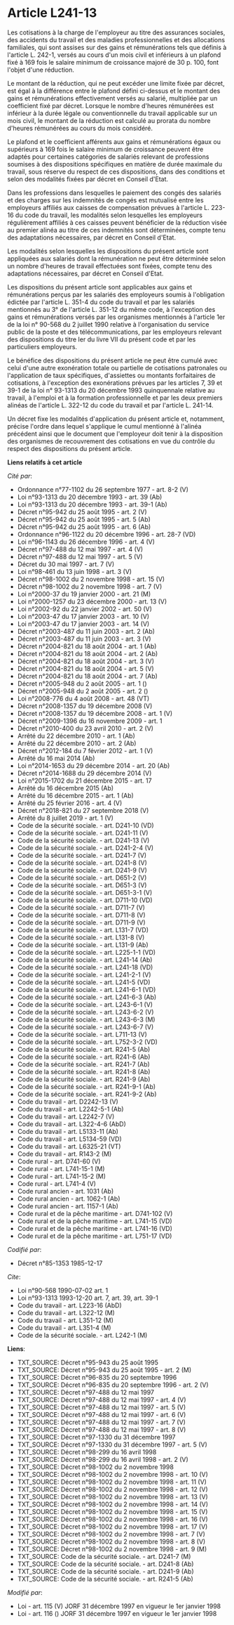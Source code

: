 # Article L241-13

Les cotisations à la charge de l'employeur au titre des assurances sociales, des accidents du travail et des maladies
professionnelles et des allocations familiales, qui sont assises sur des gains et rémunérations tels que définis à l'article
L. 242-1, versés au cours d'un mois civil et inférieurs à un plafond fixé à 169 fois le salaire minimum de croissance majoré
de 30 p. 100, font l'objet d'une réduction.

Le montant de la réduction, qui ne peut excéder une limite fixée par décret, est égal à la différence entre le plafond défini
ci-dessus et le montant des gains et rémunérations effectivement versés au salarié, multipliée par un coefficient fixé par
décret. Lorsque le nombre d'heures rémunérées est inférieur à la durée légale ou conventionnelle du travail applicable sur un
mois civil, le montant de la réduction est calculé au prorata du nombre d'heures rémunérées au cours du mois considéré.

Le plafond et le coefficient afférents aux gains et rémunérations égaux ou supérieurs à 169 fois le salaire minimum de
croissance peuvent être adaptés pour certaines catégories de salariés relevant de professions soumises à des dispositions
spécifiques en matière de durée maximale du travail, sous réserve du respect de ces dispositions, dans des conditions et
selon des modalités fixées par décret en Conseil d'Etat.

Dans les professions dans lesquelles le paiement des congés des salariés et des charges sur les indemnités de congés est
mutualisé entre les employeurs affiliés aux caisses de compensation prévues à l'article L. 223-16 du code du travail, les
modalités selon lesquelles les employeurs régulièrement affiliés à ces caisses peuvent bénéficier de la réduction visée au
premier alinéa au titre de ces indemnités sont déterminées, compte tenu des adaptations nécessaires, par décret en Conseil
d'Etat.

Les modalités selon lesquelles les dispositions du présent article sont appliquées aux salariés dont la rémunération ne peut
être déterminée selon un nombre d'heures de travail effectuées sont fixées, compte tenu des adaptations nécessaires, par
décret en Conseil d'Etat.

Les dispositions du présent article sont applicables aux gains et rémunérations perçus par les salariés des employeurs soumis
à l'obligation édictée par l'article L. 351-4 du code du travail et par les salariés mentionnés au 3° de l'article L. 351-12
du même code, à l'exception des gains et rémunérations versés par les organismes mentionnés à l'article 1er de la loi n°
90-568 du 2 juillet 1990 relative à l'organisation du service public de la poste et des télécommunications, par les
employeurs relevant des dispositions du titre Ier du livre VII du présent code et par les particuliers employeurs.

Le bénéfice des dispositions du présent article ne peut être cumulé avec celui d'une autre exonération totale ou partielle de
cotisations patronales ou l'application de taux spécifiques, d'assiettes ou montants forfaitaires de cotisations, à
l'exception des exonérations prévues par les articles 7, 39 et 39-1 de la loi n° 93-1313 du 20 décembre 1993 quinquennale
relative au travail, à l'emploi et à la formation professionnelle et par les deux premiers alinéas de l'article L. 322-12 du
code du travail et par l'article L. 241-14.

Un décret fixe les modalités d'application du présent article et, notamment, précise l'ordre dans lequel s'applique le cumul
mentionné à l'alinéa précédent ainsi que le document que l'employeur doit tenir à la disposition des organismes de
recouvrement des cotisations en vue du contrôle du respect des dispositions du présent article.

**Liens relatifs à cet article**

_Cité par_:

  - Ordonnance n°77-1102 du 26 septembre 1977 - art. 8-2 (V)
  - Loi n°93-1313 du 20 décembre 1993 - art. 39 (Ab)
  - Loi n°93-1313 du 20 décembre 1993 - art. 39-1 (Ab)
  - Décret n°95-942 du 25 août 1995 - art. 2 (V)
  - Décret n°95-942 du 25 août 1995 - art. 5 (Ab)
  - Décret n°95-942 du 25 août 1995 - art. 6 (Ab)
  - Ordonnance n°96-1122 du 20 décembre 1996 - art. 28-7 (VD)
  - Loi n°96-1143 du 26 décembre 1996 - art. 4 (V)
  - Décret n°97-488 du 12 mai 1997 - art. 4 (V)
  - Décret n°97-488 du 12 mai 1997 - art. 5 (V)
  - Décret du 30 mai 1997 - art. 7 (V)
  - Loi n°98-461 du 13 juin 1998 - art. 3 (V)
  - Décret n°98-1002 du 2 novembre 1998 - art. 15 (V)
  - Décret n°98-1002 du 2 novembre 1998 - art. 7 (V)
  - Loi n°2000-37 du 19 janvier 2000 - art. 21 (M)
  - Loi n°2000-1257 du 23 décembre 2000 - art. 13 (V)
  - Loi n°2002-92 du 22 janvier 2002 - art. 50 (V)
  - Loi n°2003-47 du 17 janvier 2003 - art. 10 (V)
  - Loi n°2003-47 du 17 janvier 2003 - art. 14 (V)
  - Décret n°2003-487 du 11 juin 2003 - art. 2 (Ab)
  - Décret n°2003-487 du 11 juin 2003 - art. 3 (V)
  - Décret n°2004-821 du 18 août 2004 - art. 1 (Ab)
  - Décret n°2004-821 du 18 août 2004 - art. 2 (Ab)
  - Décret n°2004-821 du 18 août 2004 - art. 3 (V)
  - Décret n°2004-821 du 18 août 2004 - art. 5 (V)
  - Décret n°2004-821 du 18 août 2004 - art. 7 (Ab)
  - Décret n°2005-948 du 2 août 2005 - art. 1 ()
  - Décret n°2005-948 du 2 août 2005 - art. 2 ()
  - Loi n°2008-776 du 4 août 2008 - art. 48 (VT)
  - Décret n°2008-1357 du 19 décembre 2008 (V)
  - Décret n°2008-1357 du 19 décembre 2008 - art. 1 (V)
  - Décret n°2009-1396 du 16 novembre 2009 - art. 1
  - Décret n°2010-400 du 23 avril 2010 - art. 2 (V)
  - Arrêté du 22 décembre 2010 - art. 1 (Ab)
  - Arrêté du 22 décembre 2010 - art. 2 (Ab)
  - Décret n°2012-184 du 7 février 2012 - art. 1 (V)
  - Arrêté du 16 mai 2014 (Ab)
  - Loi n°2014-1653 du 29 décembre 2014 - art. 20 (Ab)
  - Décret n°2014-1688 du 29 décembre 2014 (V)
  - Loi n°2015-1702 du 21 décembre 2015 - art. 17
  - Arrêté du 16 décembre 2015 (Ab)
  - Arrêté du 16 décembre 2015 - art. 1 (Ab)
  - Arrêté du 25 février 2016 - art. 4 (V)
  - Décret n°2018-821 du 27 septembre 2018 (V)
  - Arrêté du 8 juillet 2019 - art. 1 (V)
  - Code de la sécurité sociale. - art. D241-10 (VD)
  - Code de la sécurité sociale. - art. D241-11 (V)
  - Code de la sécurité sociale. - art. D241-13 (V)
  - Code de la sécurité sociale. - art. D241-2-4 (V)
  - Code de la sécurité sociale. - art. D241-7 (V)
  - Code de la sécurité sociale. - art. D241-8 (V)
  - Code de la sécurité sociale. - art. D241-9 (V)
  - Code de la sécurité sociale. - art. D651-2 (V)
  - Code de la sécurité sociale. - art. D651-3 (V)
  - Code de la sécurité sociale. - art. D651-3-1 (V)
  - Code de la sécurité sociale. - art. D711-10 (VD)
  - Code de la sécurité sociale. - art. D711-7 (V)
  - Code de la sécurité sociale. - art. D711-8 (V)
  - Code de la sécurité sociale. - art. D711-9 (V)
  - Code de la sécurité sociale. - art. L131-7 (VD)
  - Code de la sécurité sociale. - art. L131-8 (V)
  - Code de la sécurité sociale. - art. L131-9 (Ab)
  - Code de la sécurité sociale. - art. L225-1-1 (VD)
  - Code de la sécurité sociale. - art. L241-14 (Ab)
  - Code de la sécurité sociale. - art. L241-18 (VD)
  - Code de la sécurité sociale. - art. L241-2-1 (V)
  - Code de la sécurité sociale. - art. L241-5 (VD)
  - Code de la sécurité sociale. - art. L241-6-1 (VD)
  - Code de la sécurité sociale. - art. L241-6-3 (Ab)
  - Code de la sécurité sociale. - art. L243-6-1 (V)
  - Code de la sécurité sociale. - art. L243-6-2 (V)
  - Code de la sécurité sociale. - art. L243-6-3 (M)
  - Code de la sécurité sociale. - art. L243-6-7 (V)
  - Code de la sécurité sociale. - art. L711-13 (V)
  - Code de la sécurité sociale. - art. L752-3-2 (VD)
  - Code de la sécurité sociale. - art. R241-5 (Ab)
  - Code de la sécurité sociale. - art. R241-6 (Ab)
  - Code de la sécurité sociale. - art. R241-7 (Ab)
  - Code de la sécurité sociale. - art. R241-8 (Ab)
  - Code de la sécurité sociale. - art. R241-9 (Ab)
  - Code de la sécurité sociale. - art. R241-9-1 (Ab)
  - Code de la sécurité sociale. - art. R241-9-2 (Ab)
  - Code du travail - art. D2242-13 (V)
  - Code du travail - art. L2242-5-1 (Ab)
  - Code du travail - art. L2242-7 (V)
  - Code du travail - art. L322-4-6 (AbD)
  - Code du travail - art. L5133-11 (Ab)
  - Code du travail - art. L5134-59 (VD)
  - Code du travail - art. L6325-21 (VT)
  - Code du travail - art. R143-2 (M)
  - Code rural - art. D741-60 (V)
  - Code rural - art. L741-15-1 (M)
  - Code rural - art. L741-15-2 (M)
  - Code rural - art. L741-4 (V)
  - Code rural ancien - art. 1031 (Ab)
  - Code rural ancien - art. 1062-1 (Ab)
  - Code rural ancien - art. 1157-1 (Ab)
  - Code rural et de la pêche maritime - art. D741-102 (V)
  - Code rural et de la pêche maritime - art. L741-15 (VD)
  - Code rural et de la pêche maritime - art. L741-16 (VD)
  - Code rural et de la pêche maritime - art. L751-17 (VD)

_Codifié par_:

  - Décret n°85-1353 1985-12-17

_Cite_:

  - Loi n°90-568 1990-07-02 art. 1
  - Loi n°93-1313 1993-12-20 art. 7, art. 39, art. 39-1
  - Code du travail - art. L223-16 (AbD)
  - Code du travail - art. L322-12 (M)
  - Code du travail - art. L351-12 (M)
  - Code du travail - art. L351-4 (M)
  - Code de la sécurité sociale. - art. L242-1 (M)

**Liens**:

  - TXT_SOURCE: Décret n°95-943 du 25 août 1995
  - TXT_SOURCE: Décret n°95-943 du 25 août 1995 - art. 2 (M)
  - TXT_SOURCE: Décret n°96-835 du 20 septembre 1996
  - TXT_SOURCE: Décret n°96-835 du 20 septembre 1996 - art. 2 (V)
  - TXT_SOURCE: Décret n°97-488 du 12 mai 1997
  - TXT_SOURCE: Décret n°97-488 du 12 mai 1997 - art. 4 (V)
  - TXT_SOURCE: Décret n°97-488 du 12 mai 1997 - art. 5 (V)
  - TXT_SOURCE: Décret n°97-488 du 12 mai 1997 - art. 6 (V)
  - TXT_SOURCE: Décret n°97-488 du 12 mai 1997 - art. 7 (V)
  - TXT_SOURCE: Décret n°97-488 du 12 mai 1997 - art. 8 (V)
  - TXT_SOURCE: Décret n°97-1330 du 31 décembre 1997
  - TXT_SOURCE: Décret n°97-1330 du 31 décembre 1997 - art. 5 (V)
  - TXT_SOURCE: Décret n°98-299 du 16 avril 1998
  - TXT_SOURCE: Décret n°98-299 du 16 avril 1998 - art. 2 (V)
  - TXT_SOURCE: Décret n°98-1002 du 2 novembre 1998
  - TXT_SOURCE: Décret n°98-1002 du 2 novembre 1998 - art. 10 (V)
  - TXT_SOURCE: Décret n°98-1002 du 2 novembre 1998 - art. 11 (V)
  - TXT_SOURCE: Décret n°98-1002 du 2 novembre 1998 - art. 12 (V)
  - TXT_SOURCE: Décret n°98-1002 du 2 novembre 1998 - art. 13 (V)
  - TXT_SOURCE: Décret n°98-1002 du 2 novembre 1998 - art. 14 (V)
  - TXT_SOURCE: Décret n°98-1002 du 2 novembre 1998 - art. 15 (V)
  - TXT_SOURCE: Décret n°98-1002 du 2 novembre 1998 - art. 16 (V)
  - TXT_SOURCE: Décret n°98-1002 du 2 novembre 1998 - art. 17 (V)
  - TXT_SOURCE: Décret n°98-1002 du 2 novembre 1998 - art. 7 (V)
  - TXT_SOURCE: Décret n°98-1002 du 2 novembre 1998 - art. 8 (V)
  - TXT_SOURCE: Décret n°98-1002 du 2 novembre 1998 - art. 9 (M)
  - TXT_SOURCE: Code de la sécurité sociale. - art. D241-7 (M)
  - TXT_SOURCE: Code de la sécurité sociale. - art. D241-8 (Ab)
  - TXT_SOURCE: Code de la sécurité sociale. - art. D241-9 (Ab)
  - TXT_SOURCE: Code de la sécurité sociale. - art. R241-5 (Ab)

_Modifié par_:

  - Loi - art. 115 (V) JORF 31 décembre 1997 en vigueur le 1er janvier 1998
  - Loi - art. 116 () JORF 31 décembre 1997 en vigueur le 1er janvier 1998
